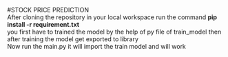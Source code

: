 #STOCK PRICE PREDICTION<br>
After cloning the repository in your local workspace run the command <b>pip install -r requirement.txt</b> <br>
you first have to trained the model by the help of py file of train_model
then after training the model get exported to library <br>
Now run the main.py it will import the train model and will work 
